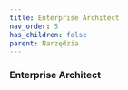 ```yaml
---
title: Enterprise Architect
nav_order: 5
has_children: false
parent: Narzędzia
---
```


### Enterprise Architect